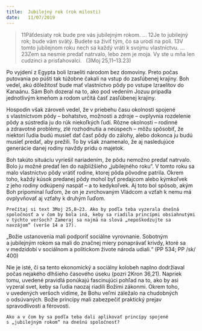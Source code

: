 ```yaml
---
title:  Jubilejný rok (rok milosti)
date:   11/07/2019
---
```


> <p></p>
> 11Päťdesiaty rok bude pre vás jubilejným rokom. ... 12Je to jubilejný rok; bude vám svätý. Budete sa živiť tým, čo sa urodí na poli. 13V tomto jubilejnom roku nech sa každý vráti k svojmu vlastníctvu. ... 23Zem sa nesmie predať natrvalo, lebo zem je moja. Vy ste u mňa len cudzinci a prisťahovalci.  (3Moj 25,11–13.23)

Po vyjdení z Egypta boli Izraeliti národom bez domoviny. Preto počas putovania po púšti tak túžobne čakali na vstup do zasľúbenej krajiny. Boh vedel, akú dôležitosť bude mať vlastníctvo pôdy po vstupe Izraelitov do Kanaánu. Sám Boh dozeral na to, ako pod vedením Jozuu pripadla jednotlivým kmeňom a rodom určitá časť zasľúbenej krajiny.

Hospodin však zároveň vedel, že v priebehu času okolnosti spojené s vlastníctvom pôdy – bohatstvo, možnosti a zdroje – ovplyvnia rozdelenie pôdy a sústredia ju do rúk niekoľkých ľudí. Rôzne okolnosti – rodinné a zdravotné problémy, zlé rozhodnutia a neúspech – môžu spôsobiť, že niektorí ľudia budú musieť dať časť pôdy do zálohy, alebo dokonca ju budú musieť predať, aby prežili. To by však znamenalo, že aj nasledujúce generácie danej rodiny navždy prídu o majetok.

Boh takúto situáciu vyriešil nariadením, že pôdu nemožno predať natrvalo. Bolo ju možné predať len do najbližšieho „jubilejného roku“. V tomto roku sa malo vlastníctvo pôdy vrátiť rodine, ktorej pôda pôvodne patrila. Okrem toho, každý kúsok predanej pôdy mohol byť predajcom alebo kýmkoľvek z jeho rodiny odkúpený naspäť – a to kedykoľvek. Aj toto bol spôsob, akým Boh pripomínal ľuďom, že on je zvrchovaným Vládcom a vzťah k nemu má ovplyvňovať aj vzťahy k druhým ľuďom. 

`Prečítaj si text 3Moj 25,8–23. Ako by podľa teba vyzerala dnešná spoločnosť a v čom by bola iná, keby sa riadila princípmi obsiahnutými v týchto veršoch? Zameraj sa najmä na slová „nepoškodzujte sa navzájom“ (verše 14 a 17).`

„Božie ustanovenia mali podporiť sociálne vyrovnanie. Sobotným a jubilejným rokom sa mali do značnej miery ponaprávať krivdy, ktoré sa v medzidobí v sociálnom a politickom živote národa udiali.“ (PP 534; PP /sk/ 400)

Nie je isté, či sa tento ekonomický a sociálny kolobeh naplno dodržiaval počas nejakého dlhšieho časového úseku (pozri 2Kron 36,21). Napriek tomu, uvedené pravidlá ponúkajú fascinujúci pohľad na to, ako by asi vyzeral svet, keby sa ľudia naozaj riadili Božími zákonmi. Okrem toho, v uvedených veršoch vidíme, že Bohu veľmi záležalo na chudobných o odsúvaných. Božie princípy mali zabezpečiť praktický prejav spravodlivosti a férovosti.

`Ako a v čom by sa podľa teba dali aplikovať princípy spojené s „jubilejným rokom“ na dnešnú spoločnosť?`
